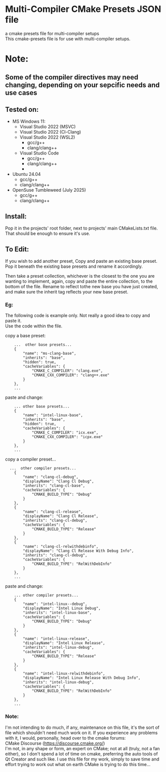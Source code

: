 # Multi-Compiler CMake Presets JSON file
a cmake presets file for multi-compiler setups  
This cmake-presets file is for use with multi-compiler setups.

# Note:  
## Some of the compiler directives may need changing, depending on your sepcific needs and use cases

## Tested on:
- MS Windows 11:
  - Visual Studio 2022 (MSVC)
  - Visual Studio 2022 (Cl-Clang)
  - Visual Studio 2022 (WSL2)
    - gcc/g++
    - clang/clang++  
  - Visual Studio Code
      - gcc/g++
      - clang/clang++
      - 
- Ubuntu 24.04
  - gcc/g++
  - clang/clang++
- OpenSuse Tumbleweed (July 2025)
  - gcc/g++
  - clang/clang++ 

## Install:
Pop it in the projects' root folder, next to projects' main CMakeLists.txt file. That should be enough to ensure it's use.

## To Edit:  
If you wish to add another preset, 
Copy and paste an existing base preset.  
Pop it beneath the existing base presets and rename it accordingly. 

Then take a preset collection, whichever is the closest to the one you are wanting to implement, again, copy and paste the entire collection, to the bottom of the file.
Rename to reflect tothe new base you have just created, and make sure the inherit tag reflects your new base preset.

### Eg:
The following code is example only.  Not really a good idea to copy and paste it.  
Use the code within the file.   

copy a base preset:  

        ...  other base presets...  
        {
            "name": "ms-clang-base",
            "inherits": "base",
            "hidden": true,
            "cacheVariables": {
                "CMAKE_C_COMPILER": "clang.exe",
                "CMAKE_CXX_COMPILER": "clang++.exe"
            }
        },
        ...  

paste and change:  

        ... other base presets...   
        {
            "name": "intel-linux-base",
            "inherits": "base",
            "hidden": true,
            "cacheVariables": {
                "CMAKE_C_COMPILER": "icx.exe",
                "CMAKE_CXX_COMPILER": "icpx.exe"
            }
        },
        ...  
        
copy a compiler preset...  

      ...  other compiler presets...  
        {
            "name": "clang-cl-debug",
            "displayName": "Clang Cl Debug",
            "inherits": "clang-cl-base",
            "cacheVariables": {
                "CMAKE_BUILD_TYPE": "Debug"
            }
        },
        {
            "name": "clang-cl-release",
            "displayName": "Clang Cl Release",
            "inherits": "clang-cl-debug",
            "cacheVariables": {
                "CMAKE_BUILD_TYPE": "Release"
            }
        },
        {
            "name": "clang-cl-relwithdebinfo",
            "displayName": "Clang Cl Release With Debug Info",
            "inherits": "clang-cl-debug",
            "cacheVariables": {
                "CMAKE_BUILD_TYPE": "RelWithDebInfo"
            }
        },
        ...  
        
paste and change:  

        ... other compiler presets...  
        {
            "name": "intel-linux--debug",
            "displayName": "Intel Linux Debug",
            "inherits": "intel-linux-base",
            "cacheVariables": {
                "CMAKE_BUILD_TYPE": "Debug"
            }
        },
        {
            "name": "intel-linux-release",
            "displayName": "Intel Linux Release",
            "inherits": "intel-linux-debug",
            "cacheVariables": {
                "CMAKE_BUILD_TYPE": "Release"
            }
        },
        {
            "name": "intel-linux-relwithdebinfo",
            "displayName": "Intel Linux Release With Debug Info",
            "inherits": "intel-linux-debug",
            "cacheVariables": {
                "CMAKE_BUILD_TYPE": "RelWithDebInfo"
            }
        },
        ...  
        
### Note:
I'm not intending to do much, if any, maintenance on this file, it's the sort of file which shouldn't need much work on it. 
If you experience any problems with it, I would, personally, head over to the cmake forums:  
CMake Discourse (https://discourse.cmake.org/)  
I'm not, in any shape or form, an expert on CMake; not at all (truly, not a fan either), so I don't spend a lot of time on cmake, preferring the auto tools of Qt Creator and such like. 
I use this file for my work, simply to save time and effort trying to work out what on earth CMake is trying to do this time... 
